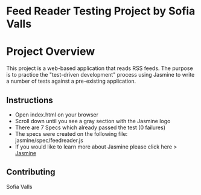 # Feed Reader Testing Project by Sofia Valls

# Project Overview

This project is a web-based application that reads RSS feeds. The purpose is to practice the "test-driven development" process using
Jasmine to write a number of tests against a pre-existing application. 


## Instructions

- Open index.html on your browser
- Scroll down until you see a gray section with the Jasmine logo
- There are 7 Specs which already passed the test (0 failures)
- The specs were created on the following file: jasmine/spec/feedreader.js
- If you would like to learn more about Jasmine please click here > [Jasmine](http://jasmine.github.io/) 


## Contributing

Sofia Valls
